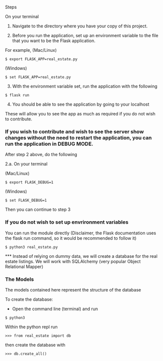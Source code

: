 Steps 

On your terminal

1. Navigate to the directory where you have your copy of this project.

2. Before you run the application, set up an environment variable to the file that you want to be the Flask application.

For example, (Mac/Linux)

```
$ export FLASK_APP=real_estate.py
```

(Windows)

```
$ set FLASK_APP=real_estate.py
```

3. With the environment variable set, run the application with the following

```
$ flask run
```

4. You should be able to see the application by going to your localhost

These will allow you to see the app as much as required if you do not wish to contribute.

### If you wish to contribute and wish to see the server show changes without the need to restart the application, you can run the application in DEBUG MODE.

After step 2 above, do the following 

2.a. On your terminal

(Mac/Linux)

```
$ export FLASK_DEBUG=1
```

(Windows)

```
$ set FLASK_DEBUG=1
```

Then you can continue to step 3


### If you do not wish to set up envrironment variables 

You can run the module directly (Disclaimer, the Flask documentation uses the flask run command, so it would be recommended to follow it)

```
$ python3 real_estate.py
```


*** Instead of relying on dummy data, we will create a database for the real estate listings. We will work with SQLAlchemy (very popular Object Relational Mapper)


### The Models 

The models contained here represent the structure of the database

To create the database:

- Open the command line (terminal) and run

```
$ python3
```

Within the python repl run

```
>>> from real_estate import db
```

then create the database with

```
>>> db.create_all()
```
